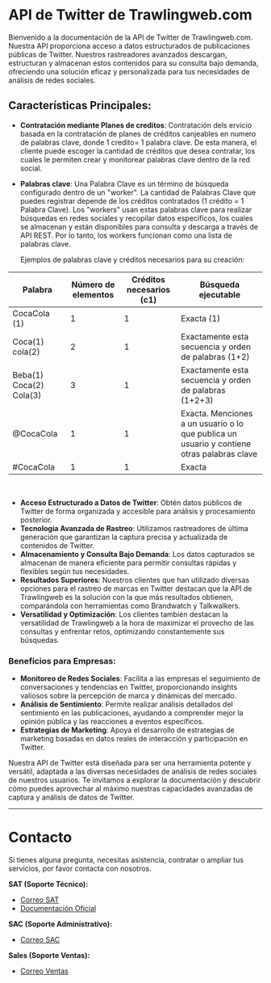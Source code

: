 # API de Twitter de Trawlingweb.com

Bienvenido a la documentación de la API de Twitter de Trawlingweb.com. Nuestra API proporciona acceso a datos estructurados de publicaciones públicas de Twitter. Nuestros rastreadores avanzados descargan, estructuran y almacenan estos contenidos para su consulta bajo demanda, ofreciendo una solución eficaz y personalizada para tus necesidades de análisis de redes sociales.

## Características Principales:

- **Contratación mediante Planes de creditos**: Contratación dels ervicio basada en la contratación de planes de créditos canjeables en numero de palabras clave, donde 1 credito= 1 palabra clave. De esta manera, el cliente puede escoger la cantidad de créditos que desea contratar, los cuales le permiten crear y monitorear palabras clave dentro de la red social.
* **Palabras clave**: Una Palabra Clave es un término de búsqueda configurado dentro de un "worker". La cantidad de Palabras Clave que puedes registrar depende de los créditos contratados (1 crédito = 1 Palabra Clave). Los "workers" usan estas palabras clave para realizar búsquedas en redes sociales y recopilar datos específicos, los cuales se almacenan y están disponibles para consulta y descarga a través de API REST. Por lo tanto, los workers funcionan como una lista de palabras clave.

    Ejemplos de palabras clave y créditos necesarios para su creación:

|           Palabra           | Número de elementos | Créditos necesarios (c1) |                          Búsqueda ejecutable                          |
|-----------------------------|---------------------|--------------------------|------------------------------------------------------------------------|
|        CocaCola (1)         |          1          |            1             |                          Exacta (1)                                     |
|       Coca(1) cola(2)       |          2          |            1             |            Exactamente esta secuencia y orden de palabras (1+2)         |
|    Beba(1) Coca(2) Cola(3)  |          3          |            1             |          Exactamente esta secuencia y orden de palabras (1+2+3)         |
|          @CocaCola          |          1          |            1             | Exacta. Menciones a un usuario o lo que publica un usuario y contiene otras palabras clave |
|          #CocaCola          |          1          |            1             |                          Exacta                                         |

<br>

* **Acceso Estructurado a Datos de Twitter**: Obtén datos públicos de Twitter de forma organizada y accesible para análisis y procesamiento posterior.
* **Tecnología Avanzada de Rastreo**: Utilizamos rastreadores de última generación que garantizan la captura precisa y actualizada de contenidos de Twitter.
* **Almacenamiento y Consulta Bajo Demanda**: Los datos capturados se almacenan de manera eficiente para permitir consultas rápidas y flexibles según tus necesidades.
* **Resultados Superiores**: Nuestros clientes que han utilizado diversas opciones para el rastreo de marcas en Twitter destacan que la API de Trawlingweb es la solución con la que más resultados obtienen, comparándola con herramientas como Brandwatch y Talkwalkers.
* **Versatilidad y Optimización**: Los clientes también destacan la versatilidad de Trawlingweb a la hora de maximizar el provecho de las consultas y enfrentar retos, optimizando constantemente sus búsquedas.

### Beneficios para Empresas:

* **Monitoreo de Redes Sociales**: Facilita a las empresas el seguimiento de conversaciones y tendencias en Twitter, proporcionando insights valiosos sobre la percepción de marca y dinámicas del mercado.
* **Análisis de Sentimiento**: Permite realizar análisis detallados del sentimiento en las publicaciones, ayudando a comprender mejor la opinión pública y las reacciones a eventos específicos.
* **Estrategias de Marketing**: Apoya el desarrollo de estrategias de marketing basadas en datos reales de interacción y participación en Twitter.

Nuestra API de Twitter está diseñada para ser una herramienta potente y versátil, adaptada a las diversas necesidades de análisis de redes sociales de nuestros usuarios. Te invitamos a explorar la documentación y descubrir cómo puedes aprovechar al máximo nuestras capacidades avanzadas de captura y análisis de datos de Twitter.

---

# Contacto
Si tienes alguna pregunta, necesitas asistencia, contratar o ampliar tus servicios, por favor contacta con nosotros.

**SAT (Soporte Técnico):**
* [Correo SAT](mailto:support@trawlingweb.com)
* [Documentación Oficial](https://docs.trawlingweb.com)

**SAC (Soporte Administrativo):**
* [Correo SAC](mailto:gestion@trawlingweb.com)

**Sales (Soporte Ventas):**
* [Correo Ventas](mailto:sales@trawlingweb.com)
